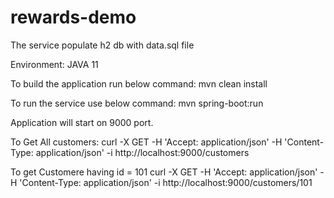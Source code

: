 # rewards-demo

The service populate h2 db with data.sql file

Environment:
JAVA 11

To build the application run below command:
mvn clean install

To run the service use below command:
mvn spring-boot:run

Application will start on 9000 port.

To Get All customers:
curl -X GET -H 'Accept: application/json' -H 'Content-Type: application/json' -i http://localhost:9000/customers

To get Customere having id = 101
curl -X GET -H 'Accept: application/json' -H 'Content-Type: application/json' -i http://localhost:9000/customers/101



